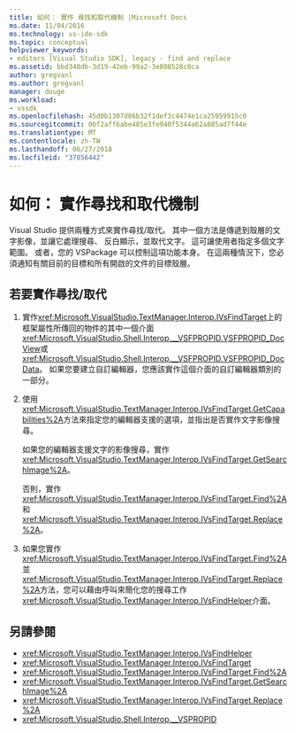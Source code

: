 ```yaml
---
title: 如何： 實作 尋找和取代機制 |Microsoft Docs
ms.date: 11/04/2016
ms.technology: vs-ide-sdk
ms.topic: conceptual
helpviewer_keywords:
- editors [Visual Studio SDK], legacy - find and replace
ms.assetid: bbd348db-3d19-42eb-99a2-3e808528c0ca
author: gregvanl
ms.author: gregvanl
manager: douge
ms.workload:
- vssdk
ms.openlocfilehash: 45d0b1307d86b32f1def3c4474e1ca25959915c0
ms.sourcegitcommit: 0bf2aff6abe485e3fe940f5344a62a885ad7f44e
ms.translationtype: MT
ms.contentlocale: zh-TW
ms.lasthandoff: 06/27/2018
ms.locfileid: "37056442"
---
```

# <a name="how-to-implement-the-find-and-replace-mechanism"></a>如何： 實作尋找和取代機制

Visual Studio 提供兩種方式來實作尋找/取代。 其中一個方法是傳遞到殼層的文字影像，並讓它處理搜尋、 反白顯示，並取代文字。 這可讓使用者指定多個文字範圍。 或者，您的 VSPackage 可以控制這項功能本身。 在這兩種情況下，您必須通知有關目前的目標和所有開啟的文件的目標殼層。

## <a name="to-implement-findreplace"></a>若要實作尋找/取代

1. 實作<xref:Microsoft.VisualStudio.TextManager.Interop.IVsFindTarget>上的框架屬性所傳回的物件的其中一個介面<xref:Microsoft.VisualStudio.Shell.Interop.__VSFPROPID.VSFPROPID_DocView>或<xref:Microsoft.VisualStudio.Shell.Interop.__VSFPROPID.VSFPROPID_DocData>。 如果您要建立自訂編輯器，您應該實作這個介面的自訂編輯器類別的一部分。

2. 使用<xref:Microsoft.VisualStudio.TextManager.Interop.IVsFindTarget.GetCapabilities%2A>方法來指定您的編輯器支援的選項，並指出是否實作文字影像搜尋。

   如果您的編輯器支援文字的影像搜尋，實作<xref:Microsoft.VisualStudio.TextManager.Interop.IVsFindTarget.GetSearchImage%2A>。

   否則，實作<xref:Microsoft.VisualStudio.TextManager.Interop.IVsFindTarget.Find%2A>和<xref:Microsoft.VisualStudio.TextManager.Interop.IVsFindTarget.Replace%2A>。

3. 如果您實作<xref:Microsoft.VisualStudio.TextManager.Interop.IVsFindTarget.Find%2A>並<xref:Microsoft.VisualStudio.TextManager.Interop.IVsFindTarget.Replace%2A>方法，您可以藉由呼叫來簡化您的搜尋工作<xref:Microsoft.VisualStudio.TextManager.Interop.IVsFindHelper>介面。

## <a name="see-also"></a>另請參閱

- <xref:Microsoft.VisualStudio.TextManager.Interop.IVsFindHelper>
- <xref:Microsoft.VisualStudio.TextManager.Interop.IVsFindTarget>
- <xref:Microsoft.VisualStudio.TextManager.Interop.IVsFindTarget.Find%2A>
- <xref:Microsoft.VisualStudio.TextManager.Interop.IVsFindTarget.GetSearchImage%2A>
- <xref:Microsoft.VisualStudio.TextManager.Interop.IVsFindTarget.Replace%2A>
- <xref:Microsoft.VisualStudio.Shell.Interop.__VSPROPID>